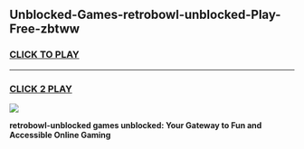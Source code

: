 
## Unblocked-Games-retrobowl-unblocked-Play-Free-zbtww
<h3>
<a href="https://premium76.site?title=retrobowl-unblocked&ref=12A">CLICK TO PLAY</a></h3>
<hr>

<h3>
<a href="https://premium76.site?title=retrobowl-unblocked&ref=12A">CLICK 2 PLAY</a>
  
</h3>

<a href="https://premium76.site?title=retrobowl-unblocked&ref=12A"><img src="https://clearcache.store/games.png"></a>


**retrobowl-unblocked games unblocked: Your Gateway to Fun and Accessible Online Gaming**
